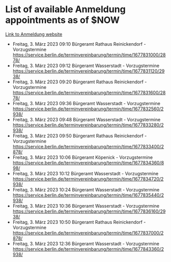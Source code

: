 # List of available Anmeldung appointments as of $NOW
[Link to Anmeldung website](https://service.berlin.de/terminvereinbarung/termin/tag.php?termin=1&anliegen[]=120686&dienstleisterlist=122210,122217,327316,122219,327312,122227,327314,122231,327346,122243,327348,122254,122252,329742,122260,329745,122262,329748,122271,327278,122273,327274,122277,327276,330436,122280,327294,122282,327290,122284,327292,122291,327270,122285,327266,122286,327264,122296,327268,150230,329760,122297,327286,122294,327284,122312,329763,122314,329775,122304,327330,122311,327334,122309,327332,317869,122281,327352,122279,329772,122283,122276,327324,122274,327326,122267,329766,122246,327318,122251,327320,122257,327322,122208,327298,122226,327300&herkunft=http%3A%2F%2Fservice.berlin.de%2Fdienstleistung%2F120686%2F)
- Freitag, 3. März 2023 09:10 Bürgeramt Rathaus Reinickendorf - Vorzugstermine https://service.berlin.de/terminvereinbarung/termin/time/1677831000/2878/
- Freitag, 3. März 2023 09:12 Bürgeramt Wasserstadt - Vorzugstermine https://service.berlin.de/terminvereinbarung/termin/time/1677831120/2938/
- Freitag, 3. März 2023 09:20 Bürgeramt Rathaus Reinickendorf - Vorzugstermine https://service.berlin.de/terminvereinbarung/termin/time/1677831600/2878/
- Freitag, 3. März 2023 09:36 Bürgeramt Wasserstadt - Vorzugstermine https://service.berlin.de/terminvereinbarung/termin/time/1677832560/2938/
- Freitag, 3. März 2023 09:48 Bürgeramt Wasserstadt - Vorzugstermine https://service.berlin.de/terminvereinbarung/termin/time/1677833280/2938/
- Freitag, 3. März 2023 09:50 Bürgeramt Rathaus Reinickendorf - Vorzugstermine https://service.berlin.de/terminvereinbarung/termin/time/1677833400/2878/
- Freitag, 3. März 2023 10:06 Bürgeramt Köpenick - Vorzugstermine https://service.berlin.de/terminvereinbarung/termin/time/1677834360/898/
- Freitag, 3. März 2023 10:12 Bürgeramt Wasserstadt - Vorzugstermine https://service.berlin.de/terminvereinbarung/termin/time/1677834720/2938/
- Freitag, 3. März 2023 10:24 Bürgeramt Wasserstadt - Vorzugstermine https://service.berlin.de/terminvereinbarung/termin/time/1677835440/2938/
- Freitag, 3. März 2023 10:36 Bürgeramt Wasserstadt - Vorzugstermine https://service.berlin.de/terminvereinbarung/termin/time/1677836160/2938/
- Freitag, 3. März 2023 10:50 Bürgeramt Rathaus Reinickendorf - Vorzugstermine https://service.berlin.de/terminvereinbarung/termin/time/1677837000/2878/
- Freitag, 3. März 2023 12:36 Bürgeramt Wasserstadt - Vorzugstermine https://service.berlin.de/terminvereinbarung/termin/time/1677843360/2938/
